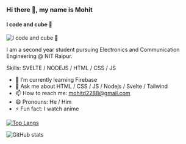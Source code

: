 ### Hi there 👋, my name is Mohit
#### I code and cube 🧩
![I code and cube 🧩](https://external-content.duckduckgo.com/iu/?u=https%3A%2F%2Fmedia.tenor.com%2Fimages%2Fd551df4a706cc1922a15ab5007f5693d%2Ftenor.gif&f=1&nofb=1&ipt=0d63b199d6bc675af23d09684a6359a5ff4507445940a364a10495c711f12d51&ipo=images)


I am a second year student pursuing Electronics and Communication Engineering @ NIT Raipur.

Skills: SVELTE / NODEJS / HTML / CSS / JS

- 🌱 I’m currently learning Firebase 
- 💬 Ask me about HTML / CSS / JS / Nodejs / Svelte / Tailwind 
- 📫 How to reach me: mohitd2288@gmail.com 
- 😄 Pronouns: He / Him 
- ⚡ Fun fact: I watch anime  


[![Top Langs](https://github-readme-stats.vercel.app/api/top-langs/?username=do-mohit)](https://github.com/anuraghazra/github-readme-stats)

![GitHub stats](https://github-readme-stats.vercel.app/api?username=do-mohit&show_icons=true)  
